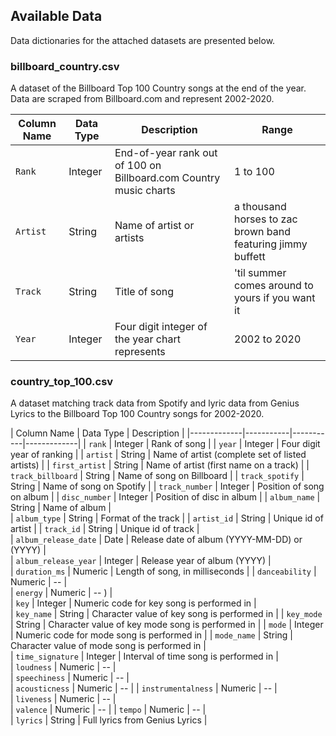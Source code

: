 
Available Data
-----------------------

Data dictionaries for the attached datasets are presented below.

### billboard_country.csv

A dataset of the Billboard Top 100 Country songs at the end of the year. Data are scraped from Billboard.com and represent 2002-2020.

| Column Name | Data Type | Description | Range |
|-------------|-----------|-----------|-------------|
| `Rank` | Integer | End-of-year rank out of 100 on Billboard.com Country music charts |  1 to 100 |
| `Artist` | String | Name of artist or artists | a thousand horses to zac brown band featuring jimmy buffett  |
| `Track` | String | Title of song | 'til summer comes around to yours if you want it |
| `Year` | Integer | Four digit integer of the year chart represents | 2002 to 2020 |

### country_top_100.csv

A dataset matching track data from Spotify and lyric data from Genius Lyrics to the Billboard Top 100 Country songs for 2002-2020.

| Column Name | Data Type | Description |
|-------------|-----------|-----------|-------------|
| `rank` | Integer | Rank of song | 
| `year` | Integer | Four digit year of ranking |
| `artist` | String | Name of artist (complete set of listed artists) |
| `first_artist` | String | Name of artist (first name on a track) | 
| `track_billboard` | String | Name of song on Billboard |
| `track_spotify` | String | Name of song on Spotify | 
| `track_number` | Integer | Position of song on album |
| `disc_number` | Integer | Position of disc in album | 
| `album_name` | String | Name of album |  
| `album_type` | String | Format of the track | 
| `artist_id` | String | Unique id of artist |
| `track_id` | String | Unique id of track |  
| `album_release_date` | Date | Release date of album (YYYY-MM-DD) or (YYYY) |  
| `album_release_year` | Integer | Release year of album (YYYY) |  
| `duration_ms` | Numeric | Length of song, in milliseconds | 
| `danceability` | Numeric | -- |  
| `energy` | Numeric | -- ) |  
| `key` | Integer | Numeric code for key song is performed in |  
| `key_name` | String | Character value of key song is performed in | 
| `key_mode` | String | Character value of key mode song is performed in | 
| `mode` | Integer | Numeric code for mode song is performed in | 
| `mode_name` | String | Character value of mode song is performed in |  
| `time_signature` | Integer | Interval of time song is performed in |  
| `loudness` | Numeric | -- |  
| `speechiness` | Numeric | -- |  
| `acousticness` | Numeric | -- | 
| `instrumentalness` | Numeric | -- |  
| `liveness` | Numeric | -- |  
| `valence` | Numeric | -- | 
| `tempo` | Numeric | -- |  
| `lyrics` | String | Full lyrics from Genius Lyrics |  
